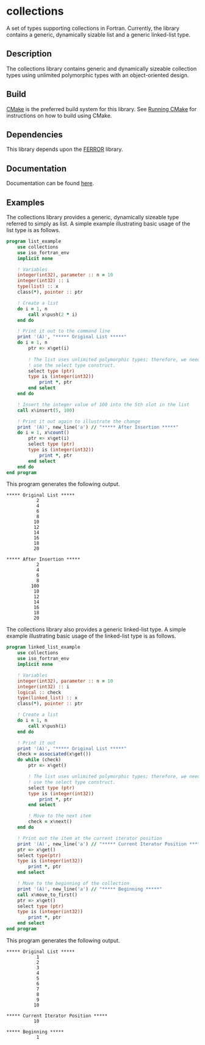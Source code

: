 # collections
A set of types supporting collections in Fortran.  Currently, the library contains a generic, dynamically sizable list and a generic linked-list type.

## Description
The collections library contains generic and dynamically sizeable collection types using unlimited polymorphic types with an object-oriented design.

## Build
[CMake](https://cmake.org/) is the preferred build system for this library.  See [Running CMake](https://cmake.org/runningcmake/) for instructions on how to build using CMake.

## Dependencies
This library depends upon the [FERROR](https://github.com/jchristopherson/ferror) library.

## Documentation
Documentation can be found [here](http://htmlpreview.github.io/?https://github.com/jchristopherson/collections/blob/master/doc/html/index.html).

## Examples
The collections library provides a generic, dynamically sizeable type referred to simply as list.  A simple example illustrating basic usage of the list type is as follows.
```fortran
program list_example
    use collections
    use iso_fortran_env
    implicit none

    ! Variables
    integer(int32), parameter :: n = 10
    integer(int32) :: i
    type(list) :: x
    class(*), pointer :: ptr

    ! Create a list
    do i = 1, n
        call x%push(2 * i)
    end do

    ! Print it out to the command line
    print '(A)', "***** Original List *****"
    do i = 1, n
        ptr => x%get(i)
        
        ! The list uses unlimited polymorphic types; therefore, we need to
        ! use the select type construct.
        select type (ptr)
        type is (integer(int32))
            print *, ptr
        end select
    end do

    ! Insert the integer value of 100 into the 5th slot in the list
    call x%insert(5, 100)

    ! Print it out again to illustrate the change
    print '(A)', new_line('a') // "***** After Insertion *****"
    do i = 1, x%count()
        ptr => x%get(i)
        select type (ptr)
        type is (integer(int32))
            print *, ptr
        end select
    end do
end program
```
This program generates the following output.
```
***** Original List *****
           2
           4
           6
           8
          10
          12
          14
          16
          18
          20

***** After Insertion *****
           2
           4
           6
           8
         100
          10
          12
          14
          16
          18
          20
```
The collections library also provides a generic linked-list type.  A simple example illustrating basic usage of the linked-list type is as follows.
```fortran
program linked_list_example
    use collections
    use iso_fortran_env
    implicit none

    ! Variables
    integer(int32), parameter :: n = 10
    integer(int32) :: i
    logical :: check
    type(linked_list) :: x
    class(*), pointer :: ptr

    ! Create a list
    do i = 1, n
        call x%push(i)
    end do

    ! Print it out
    print '(A)', "***** Original List *****"
    check = associated(x%get())
    do while (check)
        ptr => x%get()

        ! The list uses unlimited polymorphic types; therefore, we need to
        ! use the select type construct.
        select type (ptr)
        type is (integer(int32))
            print *, ptr
        end select

        ! Move to the next item
        check = x%next()
    end do

    ! Print out the item at the current iterator position
    print '(A)', new_line('a') // "***** Current Iterator Position *****"
    ptr => x%get()
    select type(ptr)
    type is (integer(int32))
        print *, ptr
    end select

    ! Move to the beginning of the collection
    print '(A)', new_line('a') // "***** Beginning *****"
    call x%move_to_first()
    ptr => x%get()
    select type (ptr)
    type is (integer(int32))
        print *, ptr
    end select
end program
```
This program generates the following output.
```
***** Original List *****
           1
           2
           3
           4
           5
           6
           7
           8
           9
          10

***** Current Iterator Position *****
          10

***** Beginning *****
           1
```